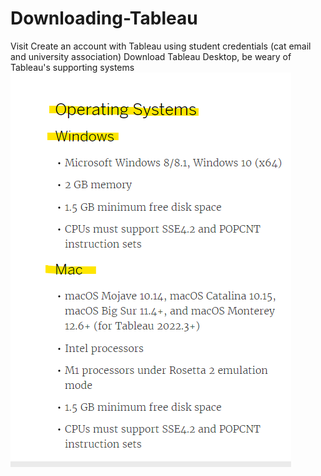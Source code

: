 # Downloading-Tableau
Visit 
Create an account with Tableau using student credentials (cat email and university association) 
Download Tableau Desktop, be weary of Tableau's supporting systems 
![Operating Systems](https://github.com/yassminarlen/Downloading-Tableau/blob/main/image.png?raw=true.jpg)
